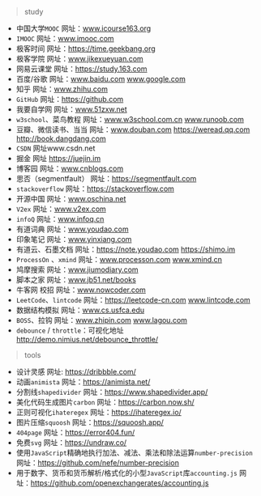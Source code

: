 > study
- 中国大学`MOOC` 网址：www.icourse163.org
- `IMOOC` 网址：www.imooc.com
- 极客时间 网址：https://time.geekbang.org
- 极客学院 网址：www.jikexueyuan.com
- 网易云课堂 网址：https://study.163.com
- 百度/谷歌 网址：www.baidu.com  www.google.com
- 知乎 网址：www.zhihu.com
- `GitHub` 网址：https://github.com
- 我要自学网 网址：www.51zxw.net
- `w3school`、菜鸟教程 网址：www.w3school.com.cn  www.runoob.com
- 豆瓣、微信读书、当当 网址：www.douban.com  https://weread.qq.com  http://book.dangdang.com
- `CSDN` 网址www.csdn.net
- 掘金 网址 https://juejin.im
- 博客园 网址：www.cnblogs.com
- 思否（segmentfault） 网址：https://segmentfault.com
- `stackoverflow` 网址：https://stackoverflow.com
- 开源中国 网址：www.oschina.net
- `V2ex` 网址：www.v2ex.com
- `infoQ` 网址：www.infoq.cn
- 有道词典 网址：www.youdao.com
- 印象笔记 网址：www.yinxiang.com
- 有道云、石墨文档 网址：https://note.youdao.com https://shimo.im
- `ProcessOn` 、`xmind` 网址：www.processon.com www.xmind.cn
- 鸠摩搜索 网址：www.jiumodiary.com
- 脚本之家 网址：www.jb51.net/books
- 牛客网  校招 网址：www.nowcoder.com
- `LeetCode`、`lintcode` 网址：https://leetcode-cn.com www.lintcode.com
- 数据结构模拟 网址：www.cs.usfca.edu
- `BOSS`、拉钩 网址：www.zhipin.com  www.lagou.com
- `debounce` / `throttle`：可视化地址 http://demo.nimius.net/debounce_throttle/

> tools
- 设计灵感 网址: https://dribbble.com/
- 动画`animista` 网址：https://animista.net/
- 分割线`shapedivider` 网址：https://www.shapedivider.app/
- 美化代码生成图片`carbon` 网址：https://carbon.now.sh/
- 正则可视化`ihateregex` 网址：https://ihateregex.io/
- 图片压缩`squoosh` 网址：https://squoosh.app/
- `404page` 网址：https://error404.fun/
- 免费`svg` 网址：https://undraw.co/
- 使用`JavaScript`精确地执行加法、减法、乘法和除法运算`number-precision` 网址：https://github.com/nefe/number-precision
- 用于数字、货币和货币解析/格式化的小型`JavaScript`库`accounting.js` 网址：https://github.com/openexchangerates/accounting.js
